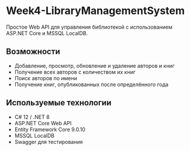 # Week4-LibraryManagementSystem

Простое Web API для управления библиотекой с использованием ASP.NET Core и MSSQL LocalDB.

## Возможности
- Добавление, просмотр, обновление и удаление авторов и книг
- Получение всех авторов с количеством их книг
- Поиск авторов по имени
- Получение книг, опубликованных после определённого года

## Используемые технологии
- C# 12 / .NET 8
- ASP.NET Core Web API
- Entity Framework Core 9.0.10
- MSSQL LocalDB
- Swagger для тестирования
